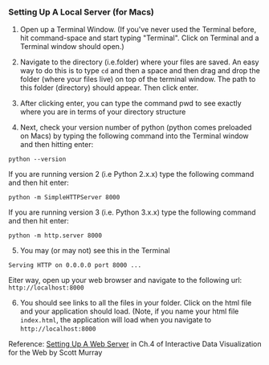 ### Setting Up A Local Server (for Macs)

1. Open up a Terminal Window. (If you've never used the Terminal before, hit command-space and start typing "Terminal". Click on Terminal and a Terminal window should open.) 

2. Navigate to the directory (i.e.folder) where your files are saved. An easy way to do this is to type `cd` and then a space and then drag and drop the folder (where your files live) on top of the terminal window. The path to this folder (directory) should appear. Then click enter.

3. After clicking enter, you can type the command pwd to see exactly where you are in terms of your directory structure

4. Next, check your version number of python (python comes preloaded on Macs) by typing the following command into the Terminal window and then hitting enter:  
```
python --version
```
If you are running version 2 (i.e Python 2.x.x) type the following command and then hit enter: 
```
python -m SimpleHTTPServer 8000
```
If you are running version 3 (i.e. Python 3.x.x) type the following command and then hit enter: 
```
python -m http.server 8000
```

5. You may (or may not) see this in the Terminal
```
Serving HTTP on 0.0.0.0 port 8000 ...
```
Eiter way, open up your web browser and navigate to the following url: `http://localhost:8000`

6. You should see links to all the files in your folder. Click on the html file and your application should load. (Note, if you name your html file `index.html`, the application will load when you navigate to `http://localhost:8000`

Reference: [Setting Up A Web Server](http://chimera.labs.oreilly.com/books/1230000000345/ch04.html#_setting_up_a_web_server) in Ch.4 of Interactive Data Visualization for the Web by Scott Murray
